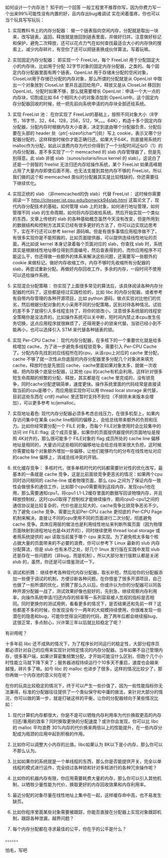 如何设计一个内存池？
知乎的一个回答
一般工程里不推荐你写，因为你费力写一个出来99%可能性没有内置的好，且内存出bug难调试
实在闲着蛋疼，你也可以当个玩具写写玩玩：

1. 实现教科书上的内存分配器：
做一个链表指向空闲内存，分配就是取出一块来，改写链表，返回，释放就是放回到链表里面，并做好归并。注意做好标记和保护，避免二次释放，还可以花点力气在如何查找最适合大小的内存快的搜索上，减少内存碎片，有空你了还可以把链表换成伙伴算法，写着玩嘛。

2. 实现固定内存分配器：
即实现一个 FreeList，每个 FreeList 用于分配固定大小的内存块，比如用于分配 32字节对象的固定内存分配器，之类的。每个固定内存分配器里面有两个链表，OpenList 用于存储未分配的空闲对象，CloseList用于存储已分配的内存对象，那么所谓的分配就是从 OpenList 中取出一个对象放到 CloseList 里并且返回给用户，释放又是从 CloseList 移回到 OpenList。分配时如果不够，那么就需要增长 OpenList：申请一个大一点的内存块，切割成比如 64 个相同大小的对象添加到 OpenList中。这个固定内存分配器回收的时候，统一把先前向系统申请的内存块全部还给系统。

3. 实现 FreeList 池：
在你实现了 FreeList的基础上，按照不同对象大小（8字节，16字节，32，64，128，256，512，1K。。。64K），构造十多个固定内存分配器，分配内存时根据内存大小查表，决定到底由哪个分配器负责，分配后要在头部的 header 处（ptr[-sizeof(char*)]处）写上 cookie，表示又哪个分配器分配的，这样释放时候你才能正确归还。如果大于64K，则直接用系统的 malloc作为分配，如此以浪费内存为代价你得到了一个分配时间近似O（1）的内存分配器，差不多实现了一个 memcached 的 slab 内存管理器了，但是先别得意。此 slab 非彼 slab（sunos/solaris/linux kernel 的 slab）。这说白了还是一个弱智的 freelist 无法归还内存给操作系统，某个 FreeList 如果高峰期占用了大量内存即使后面不用，也无法支援到其他内存不够的 FreeList，所以我们做的这个和 memcached 类似的分配器其实是比较残缺的，你还需要往下继续优化。

4. 实现正统的 slab （非memcached的伪 slab）代替 FreeList：
这时候你需要阅读一下 http://citeseer.ist.psu.edu/bonwick94slab.html 这篇论文了，现代内存分配技术的基础，如何管理 slab 上的对象，如何进行地址管理，如何管理不同 slab 的生命周期，如何将内存回收给系统。然后开始实现一个类似的东西，文章上传统的 slab 的各种基础概念虽然今天没有改变，但是所用到的数据结构和控制方法其实已经有很多更好的方法了，你可以边实现边思考下，实在不行还可以参考 kernel 源码嘛。但是有很多事情应用程序做不了，有很多实现你是不能照搬的，比如页面提供器，可以提供连续线性地址的页面，再比如说 kernel 本身记录着每个页面对应的 slab，你查找 slab 时，系统其实是根据线性地址移位得到页面编号，然后查表得到的，而你应用程序不可能这么干，你还得做一些额外的体系来解决这些问题，还需要写一些额外的 cookie 来做标记。做好内存收缩工作，内存不够时先收缩所有分配器的 slab，再尝试重新分配。再做好内存回收工作，多余的内存，一段时间不使用可以还给操作系统。

5. 实现混合分配策略：
你实现了上面很多常见的算法后，该具体阅读各种内存分配器的代码了，这些都是经过实践检验的，比如 libc 的内存分配器，或者参考有自带内存管理的各种开源项目，比如 python 源码，做点实验对比他们的优劣，然后根据分配对象的大小采用不同的分配策略，区别对待各种情况。试验的差不多了就得引入多线程支持了，将你的锁改小。注意很多系统层的线程安全策略你是没法弄的，比如操作系统可以关中断，短时间内禁止本cpu发生任务切换，这点应用程序就很麻烦了，还得用更小的锁来代替。当锁已经小到不能再小，也可以选择引入 STM 来代替各种链表的锁。

6. 实现 Per-CPU Cache：
现代内存分配器，在多核下的一个重要优化就是给多核增加 cache，为了进一步避免多线程锁竞争，需要引入 Per-CPU Cache 了。分配内存先找到对应线程所在的cpu，从该cpu上对应的 cache 里分配，cache 不够了就一次性从你底层的内存分配器里多分配几个对象进来填充 cache，释放时也是先放回 cache，cache里面如果对象太多，就做一次收缩，把内存换个底层分配器，让其他 cpu 的cache有机会利用。这样针对很多短生命周期的频繁的分配、释放，其实都是在 cache 里完成的，没有锁竞争，同时cache分配逻辑简单，速度更快。操作系统里面的代码经常是直接读取当前的cpu是哪个，而应用层实现你可以用 thread local storage 来代替，目前这些东西在 crt的 malloc 里还暂时支持不到位（不排除未来版本会增加），可以更多参考 tc/jemalloc。

7. 实现地址着色:
现代内存分配器必须多考虑总线压力，在很多机型上，如果内存访问集中在某条 cache line相同的偏移上，会给总线带来额外的负担和压力。比如你经常要分配一个 FILE 对象，而每个 FILE对象使用时会比较集中的访问 int FILE::flag; 这个成员变量，如果你的页面提供器提供的页面地址是按照 4K对齐的，那么很可能多个 FILE对象的 flag 成员所处的 cache line 偏移地址是相同的，大量访问这些相同的偏移地址会给总线带来很大负担，这时候你需要给每个对象额外增加一些偏移，让他们能够均匀的分布在线性地址对应的cache line 偏移上，消减总线冲突的开销。

8. 优化缓存竞争：
多核时代，很多单核时代的代码都需要针对性的优化改写，最基本的一条就是 cache 竞争，这是比前面锁竞争更恶劣的情况：如果两个cpu同时访问相同的 cache-line 或者物理页面，那么 cpu 之间为了保证内存一致性会做很多的通信工作，比如那个cpu0需要用到这段内存，发现cpu1也在用，那么需要通知cpu1，将cpu1 L1-L2缓存里面的数据写回该物理内存，并且释放控制权，这时cpu0取得了控制权才能继续操作，期间cpu0-cpu1之间的通信协议是比较复杂的，代价也是比较大的，cache竞争比锁竞争恶劣不少。为了避免 cache 竞争，需要比先前Per-CPU cache 更彻底的 Per-CPU Page 机制来解决，直接让不同的cpu使用不同的页面进行二次分配，彻底避免 cache 竞争。具体应用层的做法也是利用线性地址来判断所属页面（因为物理页面映射到进程地址也是4k对齐的），同时继续使用 thread local storage 或者用系统提供的 api 读取当前属于哪个 cpu 来实现。为了避免核太多每个核占据大量的页面带来的不必要的浪费，你可以参考下 Linux 最新的 slub 内存分配算法，但是 slub 也有未尽之处，好几个 linux 发行版在实践中发现 slub 还是存在一些问题的（非bug，而是机制），所以大部分发行版默认都是关闭 slub 的，虽然，你还是可以借鉴测试一下。

9. 调试和折腾：
继续参考各种现代内存分配器，取长补短，然后给你的分配器添加一些便于调试的机制，方便诊断各种问题。在你借鉴了很多开源项目，自己也做了一些所谓的优化，折腾了那么久以后，你或许以为你的分配器可以同各种开源分配器一战了，测试效果好像也挺好的，先别急，继续观察内存利用率，向操作系统申请/归还内存的频率等一系列容易被人忽视的指标是否相同。同时更换你的测试用例，看看更多的情况下，是否结果还和先前一样？这些都差不多的时候，你发现没有个一两年的大规模持续使用，你很难发现一些潜在的隐患和bug，可能你觉得没问题的代码，跑了两年后都会继续报bug，这很正常，多点耐心，兴许第三年以后就比较稳定了呢？

有卯用呢？

十多年前 libc 还不成熟的情况下，为了程序长时间运行的稳定性，大部分程序员都必须针对自己的应用来实现针对特定情况的内存分配器。当年如果不自己管理内存，很多客户端，如果计算密集频繁分配，才开始可能没什么区别，但跑个几个小时性能立马就下降下来了；服务器进程持续运行个10多天不重启，速度也会越来越慢，碎片多了嘛。如今 libc 的 malloc 也进步了很多，这样的情况比较少了，那你再做一个内存池的意义何在呢？

在你的玩具比较稳定的情况下，终于可以产生一些价值了，因为一些性能指标你无法兼得，标准的分配器往往提供了一个类似保守和中庸的做法，来针对大部分的情况，你可以做的第一步，就是打破这样的平衡，让你的分配器倾向于某些情况比如：

1. 现代计算机内存都很大，你是不是可以牺牲内存利用率为代价换取更高的内存归还/重用的效率？同时换取更快的分配速度？或许你会发现，你可以比 libc 的 malloc 平均浪费 30%内存的代价换来两倍以上的性能提升，在一些内存分配成为瓶颈的应用中起到积极的作用。

2. 比如你可以调整大小内存的比值，libc如果认为 8K以下是小内存，那么你可以不那么认为。

3. 比如如果你的系统就是一个单线程的东西，那么你是否能提供开关，完全以单线程的模式进行运作，完全绕过各种锁和针对多核进行的各种冗余操作呢？

4. 比如你的机器内存有限，你应用需要耗费大量的内存，那么你可以引入其他机制，以牺牲少量性能为代价，换取更好的内存回收效果和内存利用率。

5. 最近分配的对象尽量在线性地址上集中在一起，这样缓存命中高，也不易发生缺页。

6. 比如你程序里面某些对象需要被跟踪，你能否直接在分配器上实现对象跟踪机制，跟踪各种泄漏，越界问题？

7. 每个内存分配都在寻求最佳的公平，你在乎的公平是什么？

。。。。。。

怕毛，写吧
